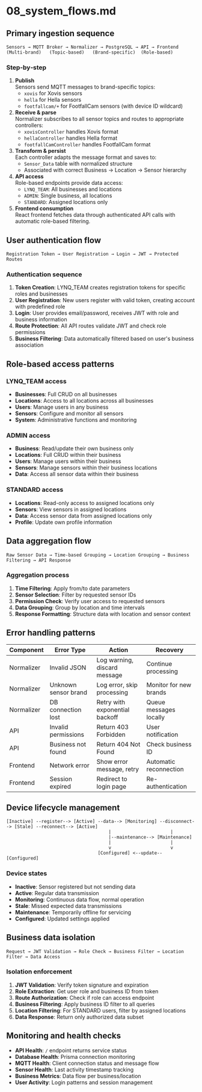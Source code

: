 # 08_system_flows.md

## Primary ingestion sequence

```
Sensors → MQTT Broker → Normalizer → PostgreSQL → API → Frontend
(Multi-brand)   (Topic-based)   (Brand-specific)  (Role-based)
```

### Step‑by‑step

1. **Publish**  
   Sensors send MQTT messages to brand-specific topics:
   - `xovis` for Xovis sensors
   - `hella` for Hella sensors
   - `footfallcam/+` for FootfallCam sensors (with device ID wildcard)
2. **Receive & parse**  
   Normalizer subscribes to all sensor topics and routes to appropriate controllers:
   - `xovisController` handles Xovis format
   - `hellaController` handles Hella format
   - `footfallCamController` handles FootfallCam format
3. **Transform & persist**  
   Each controller adapts the message format and saves to:
   - `Sensor_Data` table with normalized structure
   - Associated with correct Business → Location → Sensor hierarchy
4. **API access**  
   Role-based endpoints provide data access:
   - `LYNQ_TEAM`: All businesses and locations
   - `ADMIN`: Single business, all locations
   - `STANDARD`: Assigned locations only
5. **Frontend consumption**  
   React frontend fetches data through authenticated API calls with automatic role-based filtering.

## User authentication flow

```
Registration Token → User Registration → Login → JWT → Protected Routes
```

### Authentication sequence

1. **Token Creation**: LYNQ_TEAM creates registration tokens for specific roles and businesses
2. **User Registration**: New users register with valid token, creating account with predefined role
3. **Login**: User provides email/password, receives JWT with role and business information
4. **Route Protection**: All API routes validate JWT and check role permissions
5. **Business Filtering**: Data automatically filtered based on user's business association

## Role-based access patterns

### LYNQ_TEAM access

- **Businesses**: Full CRUD on all businesses
- **Locations**: Access to all locations across all businesses
- **Users**: Manage users in any business
- **Sensors**: Configure and monitor all sensors
- **System**: Administrative functions and monitoring

### ADMIN access

- **Business**: Read/update their own business only
- **Locations**: Full CRUD within their business
- **Users**: Manage users within their business
- **Sensors**: Manage sensors within their business locations
- **Data**: Access all sensor data within their business

### STANDARD access

- **Locations**: Read-only access to assigned locations only
- **Sensors**: View sensors in assigned locations
- **Data**: Access sensor data from assigned locations only
- **Profile**: Update own profile information

## Data aggregation flow

```
Raw Sensor Data → Time-based Grouping → Location Grouping → Business Filtering → API Response
```

### Aggregation process

1. **Time Filtering**: Apply from/to date parameters
2. **Sensor Selection**: Filter by requested sensor IDs
3. **Permission Check**: Verify user access to requested sensors
4. **Data Grouping**: Group by location and time intervals
5. **Response Formatting**: Structure data with location and sensor context

## Error handling patterns

| Component  | Error Type           | Action                         | Recovery               |
| ---------- | -------------------- | ------------------------------ | ---------------------- |
| Normalizer | Invalid JSON         | Log warning, discard message   | Continue processing    |
| Normalizer | Unknown sensor brand | Log error, skip processing     | Monitor for new brands |
| Normalizer | DB connection lost   | Retry with exponential backoff | Queue messages locally |
| API        | Invalid permissions  | Return 403 Forbidden           | User notification      |
| API        | Business not found   | Return 404 Not Found           | Check business ID      |
| Frontend   | Network error        | Show error message, retry      | Automatic reconnection |
| Frontend   | Session expired      | Redirect to login page         | Re-authentication      |

## Device lifecycle management

```
[Inactive] --register--> [Active] --data--> [Monitoring] --disconnect--> [Stale] --reconnect--> [Active]
                                      |                      |
                                      |--maintenance--> [Maintenance]
                                      |                      |
                                      v                      v
                                  [Configured] <--update-- [Configured]
```

### Device states

- **Inactive**: Sensor registered but not sending data
- **Active**: Regular data transmission
- **Monitoring**: Continuous data flow, normal operation
- **Stale**: Missed expected data transmissions
- **Maintenance**: Temporarily offline for servicing
- **Configured**: Updated settings applied

## Business data isolation

```
Request → JWT Validation → Role Check → Business Filter → Location Filter → Data Access
```

### Isolation enforcement

1. **JWT Validation**: Verify token signature and expiration
2. **Role Extraction**: Get user role and business ID from token
3. **Route Authorization**: Check if role can access endpoint
4. **Business Filtering**: Apply business ID filter to all queries
5. **Location Filtering**: For STANDARD users, filter by assigned locations
6. **Data Response**: Return only authorized data subset

## Monitoring and health checks

- **API Health**: `/` endpoint returns service status
- **Database Health**: Prisma connection monitoring
- **MQTT Health**: Client connection status and message flow
- **Sensor Health**: Last activity timestamp tracking
- **Business Metrics**: Data flow per business/location
- **User Activity**: Login patterns and session management
